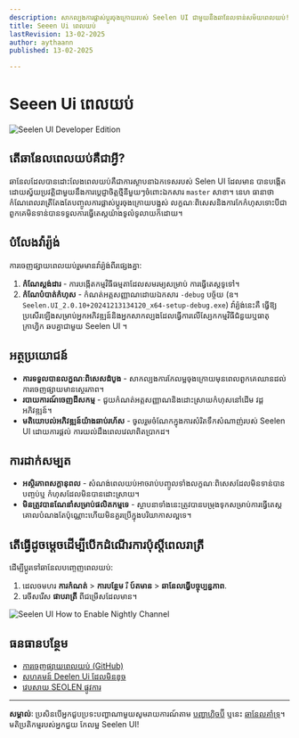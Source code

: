 ```yaml
---
description: សាកល្បងការផ្លាស់ប្តូរចុងក្រោយរបស់ Seelen UI ជាមួយនឹងឆានែលទាន់សម័យពេលយប់!
title: Seeen Ui ពេលយប់
lastRevision: 13-02-2025
author: aythaann
published: 13-02-2025

---
```


# Seeen Ui ពេលយប់

![Seelen UI Developer Edition](https://github.com/user-attachments/assets/76634b49-7b09-4ef2-9643-e93542309f5d)

## តើឆានែលពេលយប់គឺជាអ្វី?

ឆានែលដែលបានដោះលែងពេលយប់គឺជាការស្ថាបនាឯកទេសរបស់ Selen UI ដែលមាន
 បានបង្កើតដោយស្វ័យប្រវត្តិជាមួយនឹងការប្តេជ្ញាចិត្តថ្មីនីមួយៗចំពោះឯកសារ `master` សាខា។ នេហ
 ធានាថាកំណែពេលរាត្រីតែងតែបញ្ចូលការផ្លាស់ប្តូរចុងក្រោយបង្អស់
 លក្ខណៈពិសេសនិងការកែកំហុសទោះបីជាពួកគេមិនទាន់បានទទួលការធ្វើតេស្តយ៉ាងទូលំទូលាយក៏ដោយ។

## បំលែងវ៉ារ្យ៉ង់

ការចេញផ្សាយពេលយប់រួមមានវ៉ារ្យ៉ង់ពីរផ្សេងគ្នា:

1. **កំណែស្តង់ដារ** - ការបង្កើតកម្មវិធីធម្មតាដែលសមរម្យសម្រាប់
    ការធ្វើតេស្តទូទៅ។
2. **កំណែបំបាត់កំហុស** - កំណត់អត្តសញ្ញាណដោយឯកសារ `-debug` បច្ច័យ (ឧ។
   `Seelen.UI_2.0.10+20241213134120_x64-setup-debug.exe`) វ៉ារ្យ៉ង់នេះគឺ
    ធ្វើឱ្យប្រសើរឡើងសម្រាប់អ្នកអភិវឌ្ឍន៍និងអ្នកសាកល្បងដែលធ្វើការលើស្បែកកម្មវិធីជំនួយឬធាតុក្រាហ្វិក
    ឆបគ្នាជាមួយ Seelen UI ។

## អត្ថប្រយោជន៍

* **ការទទួលបានលក្ខណៈពិសេសដំបូង** - សាកល្បងការកែលម្អចុងក្រោយមុនពេលពួកគេឈានដល់
   ការចេញផ្សាយមានស្ថេរភាព។
* **របាយការណ៍ចេញដីសកម្ម** - ជួយកំណត់អត្តសញ្ញាណនិងដោះស្រាយកំហុសនៅដើម
   វដ្តអភិវឌ្ឍន៍។
* **មតិយោបល់អភិវឌ្ឍន៍យ៉ាងឆាប់រហ័ស** - ចូលរួមចំណែកក្នុងការសំរិតទឹកសំណាញ់របស់ Seelen UI ដោយការផ្តល់
   ការយល់ដឹងពេលវេលាពិតប្រាកដ។

## ការដាក់សម្បត

* **អស្ថិរភាពសក្តានុពល** - សំណង់ពេលយប់អាចរាប់បញ្ចូលទាំងលក្ខណៈពិសេសដែលមិនទាន់បានបញ្ចប់ឬ
   កំហុសដែលមិនបានដោះស្រាយ។
* **មិនត្រូវបានណែនាំសម្រាប់ផលិតកម្មទេ** - ស្ថាបនាទាំងនេះត្រូវបានបម្រុងទុកសម្រាប់ការធ្វើតេស្ត
   គោលបំណងតែប៉ុណ្ណោះហើយមិនគួរប្រើក្នុងបរិយាកាសល្អទេ។

## តើធ្វើដូចម្តេចដើម្បីបើកដំណើរការប៉ុស្តិ៍ពេលរាត្រី

ដើម្បីប្តូរទៅឆានែលបញ្ចេញពេលយប់:

1. ដេលចមហរ **ការកំណត់** > **ការបន្ថែម** រឺ **ប៍តមាន** > **ឆានែលធ្វើបច្ចុប្បន្នភាព**.
2. រេចីសរើស **ផាបរាត្រី** ពីជម្រើសដែលមាន។

![Seelen UI How to Enable Nightly Channel](https://github.com/user-attachments/assets/ae88aeac-98cc-4424-a9e7-fb59740b694e)

## ធនធានបន្ថែម

* [ការចេញផ្សាយពេលយប់ (GitHub)](https://github.com/eythaann/Seelen-UI/releases/tag/nightly)
* [សហគមន៍ Deelen Ui ដែលមិនខូច](https://discord.gg/ABfASx5ZAJ)
* [វេបសាយ SEOLEN ផ្លូវការ](https://seelen.io)

***

**សម្គាល់ៈ** ប្រសិនបើអ្នកជួបប្រទះបញ្ហាណាមួយសូមរាយការណ៍តាម
[បញ្ហាហ្គិចប៊ី](https://github.com/eythaann/Seelen-UI/issues) ឬនេះ
[ឆានែលគាំទ្រ](https://discord.gg/ABfASx5ZAJ)។ មតិប្រតិកម្មរបស់អ្នកជួយ
 កែលម្អ Seelen UI!
